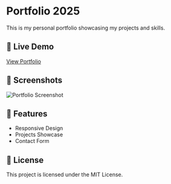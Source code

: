 # Portfolio 2025
This is my personal portfolio showcasing my projects and skills.
## 🚀 Live Demo
[View Portfolio](https://YOUR_USERNAME.github.io/portfolio-2025/)
## 📸 Screenshots
![Portfolio Screenshot](assets/screenshot.jpg)
## 🔧 Features
- Responsive Design
- Projects Showcase
- Contact Form
## 📜 License
This project is licensed under the MIT License.
